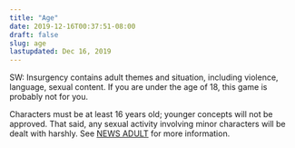 ```yaml
---
title: "Age"
date: 2019-12-16T00:37:51-08:00
draft: false
slug: age
lastupdated: Dec 16, 2019
---
```


SW: Insurgency contains adult themes and situation, including violence, language, sexual content. If you are under the age of 18, this game is probably not for you.

Characters must be at least 16 years old; younger concepts will not be approved. That said, any sexual activity involving minor characters will be dealt with harshly. See [NEWS ADULT](/news/adult) for more information.